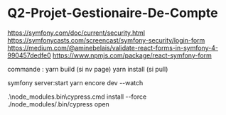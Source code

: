 # Q2-Projet-Gestionaire-De-Compte
https://symfony.com/doc/current/security.html
https://symfonycasts.com/screencast/symfony-security/login-form
https://medium.com/@aminebelais/validate-react-forms-in-symfony-4-990457dedfe0
https://www.npmjs.com/package/react-symfony-form

commande : 
yarn build (si nv page)
yarn install (si pull) 

symfony server:start
yarn encore dev --watch



.\node_modules\.bin\cypress.cmd install --force
./node_modules/.bin/cypress open
